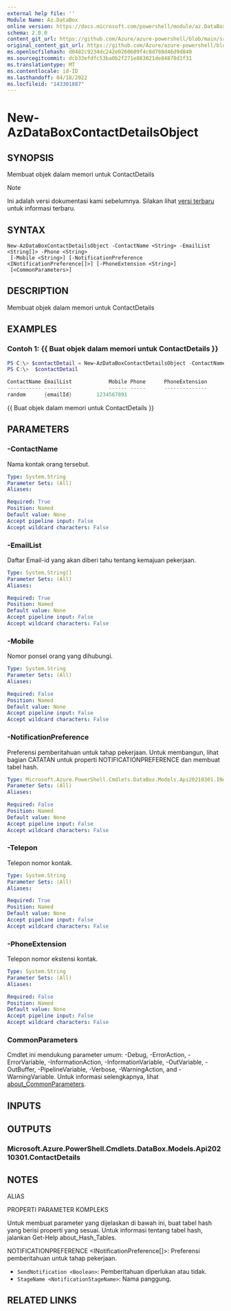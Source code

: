```yaml
---
external help file: ''
Module Name: Az.DataBox
online version: https://docs.microsoft.com/powershell/module/az.DataBox/new-AzDataBoxContactDetailsObject
schema: 2.0.0
content_git_url: https://github.com/Azure/azure-powershell/blob/main/src/DataBox/help/New-AzDataBoxContactDetailsObject.md
original_content_git_url: https://github.com/Azure/azure-powershell/blob/main/src/DataBox/help/New-AzDataBoxContactDetailsObject.md
ms.openlocfilehash: d0482c9234dc242e0260609f4c8d788d46d9d840
ms.sourcegitcommit: dcb33efdfc53ba0b2f271e883021de84878d1f31
ms.translationtype: MT
ms.contentlocale: id-ID
ms.lasthandoff: 04/18/2022
ms.locfileid: "143301887"
---
```

# New-AzDataBoxContactDetailsObject

## SYNOPSIS
Membuat objek dalam memori untuk ContactDetails

> [!NOTE]
>Ini adalah versi dokumentasi kami sebelumnya. Silakan lihat [versi terbaru](/powershell/module/az.databox/new-azdataboxcontactdetailsobject) untuk informasi terbaru.

## SYNTAX

```
New-AzDataBoxContactDetailsObject -ContactName <String> -EmailList <String[]> -Phone <String>
 [-Mobile <String>] [-NotificationPreference <INotificationPreference[]>] [-PhoneExtension <String>]
 [<CommonParameters>]
```

## DESCRIPTION
Membuat objek dalam memori untuk ContactDetails

## EXAMPLES

### Contoh 1: {{ Buat objek dalam memori untuk ContactDetails }}
```powershell
PS C:\> $contactDetail = New-AzDataBoxContactDetailsObject -ContactName "random" -EmailList @("emailId") -Phone "1234567891"
PS C:\>  $contactDetail

ContactName EmailList            Mobile Phone      PhoneExtension
----------- ---------            ------ -----      --------------
random      {emailId}        1234567891
```

{{ Buat objek dalam memori untuk ContactDetails }}

## PARAMETERS

### -ContactName
Nama kontak orang tersebut.

```yaml
Type: System.String
Parameter Sets: (All)
Aliases:

Required: True
Position: Named
Default value: None
Accept pipeline input: False
Accept wildcard characters: False
```

### -EmailList
Daftar Email-id yang akan diberi tahu tentang kemajuan pekerjaan.

```yaml
Type: System.String[]
Parameter Sets: (All)
Aliases:

Required: True
Position: Named
Default value: None
Accept pipeline input: False
Accept wildcard characters: False
```

### -Mobile
Nomor ponsel orang yang dihubungi.

```yaml
Type: System.String
Parameter Sets: (All)
Aliases:

Required: False
Position: Named
Default value: None
Accept pipeline input: False
Accept wildcard characters: False
```

### -NotificationPreference
Preferensi pemberitahuan untuk tahap pekerjaan.
Untuk membangun, lihat bagian CATATAN untuk properti NOTIFICATIONPREFERENCE dan membuat tabel hash.

```yaml
Type: Microsoft.Azure.PowerShell.Cmdlets.DataBox.Models.Api20210301.INotificationPreference[]
Parameter Sets: (All)
Aliases:

Required: False
Position: Named
Default value: None
Accept pipeline input: False
Accept wildcard characters: False
```

### -Telepon
Telepon nomor kontak.

```yaml
Type: System.String
Parameter Sets: (All)
Aliases:

Required: True
Position: Named
Default value: None
Accept pipeline input: False
Accept wildcard characters: False
```

### -PhoneExtension
Telepon nomor ekstensi kontak.

```yaml
Type: System.String
Parameter Sets: (All)
Aliases:

Required: False
Position: Named
Default value: None
Accept pipeline input: False
Accept wildcard characters: False
```

### CommonParameters
Cmdlet ini mendukung parameter umum: -Debug, -ErrorAction, -ErrorVariable, -InformationAction, -InformationVariable, -OutVariable, -OutBuffer, -PipelineVariable, -Verbose, -WarningAction, and -WarningVariable. Untuk informasi selengkapnya, lihat [about_CommonParameters](http://go.microsoft.com/fwlink/?LinkID=113216).

## INPUTS

## OUTPUTS

### Microsoft.Azure.PowerShell.Cmdlets.DataBox.Models.Api20210301.ContactDetails

## NOTES

ALIAS

PROPERTI PARAMETER KOMPLEKS

Untuk membuat parameter yang dijelaskan di bawah ini, buat tabel hash yang berisi properti yang sesuai. Untuk informasi tentang tabel hash, jalankan Get-Help about_Hash_Tables.


NOTIFICATIONPREFERENCE <INotificationPreference[]>: Preferensi pemberitahuan untuk tahap pekerjaan.
  - `SendNotification <Boolean>`: Pemberitahuan diperlukan atau tidak.
  - `StageName <NotificationStageName>`: Nama panggung.

## RELATED LINKS

